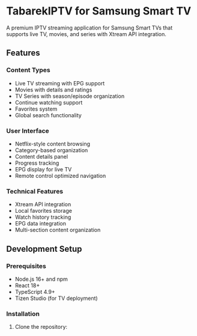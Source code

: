 # TabarekIPTV for Samsung Smart TV

A premium IPTV streaming application for Samsung Smart TVs that supports live TV, movies, and series with Xtream API integration.

## Features

### Content Types
- Live TV streaming with EPG support
- Movies with details and ratings
- TV Series with season/episode organization
- Continue watching support
- Favorites system
- Global search functionality

### User Interface
- Netflix-style content browsing
- Category-based organization
- Content details panel
- Progress tracking
- EPG display for live TV
- Remote control optimized navigation

### Technical Features
- Xtream API integration
- Local favorites storage
- Watch history tracking
- EPG data integration
- Multi-section content organization

## Development Setup

### Prerequisites
- Node.js 16+ and npm
- React 18+
- TypeScript 4.9+
- Tizen Studio (for TV deployment)

### Installation
1. Clone the repository: